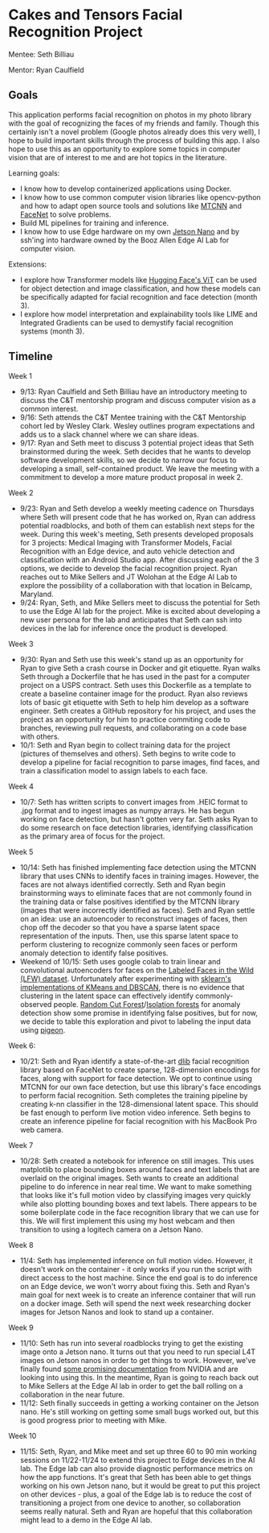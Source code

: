# Cakes and Tensors Facial Recognition Project

Mentee: Seth Billiau

Mentor: Ryan Caulfield

## Goals

This application performs facial recognition on photos in my photo library with the goal of recognizing the faces of my friends and family. Though this certainly isn't a novel problem (Google photos already does this very well), I hope to build important skills through the process of building this app. I also hope to use this as an opportunity to explore some topics in computer vision that are of interest to me and are hot topics in the literature. 

Learning goals:  
- I know how to develop containerized applications using Docker.
- I know how to use common computer vision libraries like opencv-python and how to adapt open source tools and solutions like [MTCNN](https://arxiv.org/abs/1604.02878%20%22https://arxiv.org/abs/1604.02878) and [FaceNet](https://arxiv.org/abs/1503.03832) to solve problems. 
- Build ML pipelines for training and inference.
- I know how to use Edge hardware on my own [Jetson Nano](https://developer.nvidia.com/embedded/jetson-nano) and by ssh'ing into hardware owned by the Booz Allen Edge AI Lab for computer vision. 

Extensions: 
- I explore how Transformer models like [Hugging Face's ViT](https://huggingface.co/transformers/model_doc/vit.html) can be used for object detection and image classification, and how these models can be specifically adapted for facial recognition and face detection (month 3). 
- I explore how model interpretation and explainability tools like LIME and Integrated Gradients can be used to demystify facial recognition systems (month 3). 

## Timeline

Week 1
- 9/13: Ryan Caulfield and Seth Billiau have an introductory meeting to discuss the C&T mentorship program and discuss computer vision as a common interest. 
- 9/16: Seth attends the C&T Mentee training with the C&T Mentorship cohort led by Wesley Clark. Wesley outlines program expectations and adds us to a slack channel where we can share ideas. 
- 9/17: Ryan and Seth meet to discuss 3 potential project ideas that Seth brainstormed during the week. Seth decides that he wants to develop software development skills, so we decide to narrow our focus to developing a small, self-contained product. We leave the meeting with a commitment to develop a more mature product proposal in week 2. 

Week 2
- 9/23: Ryan and Seth develop a weekly meeting cadence on Thursdays where Seth will present code that he has worked on, Ryan can address potential roadblocks, and both of them can establish next steps for the week. During this week's meeting, Seth presents developed proposals for 3 projects: Medical Imaging with Transformer Models, Facial Recognition with an Edge device, and auto vehicle detection and classification with an Android Studio app. After discussing each of the 3 options, we decide to develop the facial recognition project. Ryan reaches out to Mike Sellers and JT Wolohan at the Edge AI Lab to explore the possibility of a collaboration with that location in Belcamp, Maryland. 
- 9/24: Ryan, Seth, and Mike Sellers meet to discuss the potential for Seth to use the Edge AI lab for the project. Mike is excited about developing a new user persona for the lab and anticipates that Seth can ssh into devices in the lab for inference once the product is developed.

Week 3
-  9/30: Ryan and Seth use this week's stand up as an opportunity for Ryan to give Seth a crash course in Docker and git etiquette. Ryan walks Seth through a Dockerfile that he has used in the past for a computer project on a USPS contract. Seth uses this Dockerfile as a template to create a baseline container image for the product. Ryan also reviews lots of basic git etiquette with Seth to help him develop as a software engineer. Seth creates a GitHub repository for his project, and uses the project as an opportunity for him to practice commiting code to branches, reviewing pull requests, and collaborating on a code base with others. 
- 10/1: Seth and Ryan begin to collect training data for the project (pictures of themselves and others). Seth begins to write code to develop a pipeline for facial recognition to parse images, find faces, and train a classification model to assign labels to each face. 

Week 4
- 10/7: Seth has written scripts to convert images from .HEIC format to .jpg format and to ingest images as numpy arrays. He has begun working on face detection, but hasn't gotten very far. Seth asks Ryan to do some research on face detection libraries, identifying classification as the primary area of focus for the project. 

Week 5
- 10/14: Seth has finished implementing face detection using the MTCNN library that uses CNNs to identify faces in training images. However, the faces are not always identified correctly. Seth and Ryan begin brainstorming ways to eliminate faces that are not commonly found in the training data or false positives identified by the MTCNN library (images that were incorrectly identified as faces). Seth and Ryan settle on an idea: use an autoencoder to reconstruct images of faces, then chop off the decoder so that you have a sparse latent space representation of the inputs. Then, use this sparse latent space to perform clustering to recognize commonly seen faces or perform anomaly detection to identify false positives.
- Weekend of 10/15: Seth uses google colab to train linear and convolutional autoencoders for faces on the [Labeled Faces in the Wild (LFW) dataset](http://vis-www.cs.umass.edu/lfw/). Unfortunately after experimenting with [sklearn's implementations of KMeans and DBSCAN](https://scikit-learn.org/stable/modules/clustering.html), there is no evidence that clustering in the latent space can effectively identify commonly-observed people. [Random Cut Forest](https://github.com/kLabUM/rrcf)/[Isolation forests](https://scikit-learn.org/stable/modules/generated/sklearn.ensemble.IsolationForest.html) for anomaly detection show some promise in identifying false positives, but for now, we decide to table this exploration and pivot to labeling the input data using [pigeon](https://github.com/agermanidis/pigeon). 

Week 6: 
- 10/21: Seth and Ryan identify a state-of-the-art [dlib](http://dlib.net/) facial recognition library based on FaceNet to create sparse, 128-dimension encodings for faces, along with support for face detection. We opt to continue using MTCNN for our own face detection, but use this library's face encodings to perform facial recognition. Seth completes the training pipeline by creating k-nn classifier in the 128-dimensional latent space. This should be fast enough to perform live motion video inference. Seth begins to create an inference pipeline for facial recognition with his MacBook Pro web camera. 

Week 7
- 10/28: Seth created a notebook for inference on still images. This uses matplotlib to place bounding boxes around faces and text labels that are overlaid on the original images. Seth wants to create an additional pipeline to do inference in near real time. We want to make something that looks like it's full motion video by classifying images very quickly while also plotting bounding boxes and text labels. There appears to be some boilerplate code in the face recognition library that we can use for this. We will first implement this using my host webcam and then transition to using a logitech camera on a Jetson Nano. 

Week 8
- 11/4: Seth has implemented inference on full motion video. However, it doesn't work on the container - it only works if you run the script with direct access to the host machine. Since the end goal is to do inference on an Edge device, we won't worry about fixing this. Seth and Ryan's main goal for next week is to create an inference container that will run on a docker image. Seth will spend the next week researching docker images for Jetson Nanos and look to stand up a container. 

Week 9
- 11/10: Seth has run into several roadblocks trying to get the existing image onto a Jetson nano. It turns out that you need to run special L4T images on Jetson nanos in order to get things to work. However, we've finally found [some promising documentation](https://catalog.ngc.nvidia.com/orgs/nvidia/containers/l4t-ml) from NVIDIA and are looking into using this. In the meantime, Ryan is going to reach back out to Mike Sellers at the Edge AI lab in order to get the ball rolling on a collaboration in the near future. 
- 11/12: Seth finally succeeds in getting a working container on the Jetson nano. He's still working on getting some small bugs worked out, but this is good progress prior to meeting with Mike. 

Week 10
- 11/15: Seth, Ryan, and Mike meet and set up three 60 to 90 min working sessions on 11/22-11/24 to extend this project to Edge devices in the AI lab. The Edge lab can also provide diagnostic performance metrics on how the app functions. It's great that Seth has been able to get things working on his own Jetson nano, but it would be great to put this project on other devices - plus, a goal of the Edge lab is to reduce the cost of transitioning a project from one device to another, so collaboration seems really natural. Seth and Ryan are hopeful that this collaboration might lead to a demo in the Edge AI lab. 
